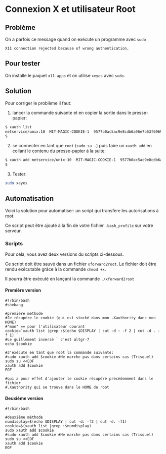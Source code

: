# Connexion X et utilisateur Root

## Problème
On a parfois ce message quand on exécute un programme avec `sudo`

```
X11 connection rejected because of wrong authentication.
```

## Pour tester
On installe le paquet `x11-apps` et on utilise `xeyes` avec `sudo`.

## Solution

Pour corriger le problème il faut:

1. lancer la commande suivante et en copier la sortie dans le presse-papier:

```bash
$ xauth list
netservice/unix:10  MIT-MAGIC-COOKIE-1  9577b0ac5ac9e8cdb6a96e7b53f6969a
$
```

2. se connecter en tant que `root` (`sudo su -`) puis faire un `xauth add` en collant le contenu du presse-papier à la suite:

```bash
$ xauth add netservice/unix:10  MIT-MAGIC-COOKIE-1  9577b0ac5ac9e8cdb6a96e7b53f6969a
$
```

3. Tester:

```bash
sudo xeyes
```



## Automatisation
Voici la solution pour automatiser: un script qui transfère les autorisations à root.

Ce script peut être ajouté à la fin de votre fichier `.bash_profile` sur votre serveur.

### Scripts



Pour cela, vous avez deux versions du  scripts ci-dessous.

Ce script doit être sauvé dans un fichier `xforward2root`. Le fichier doit être rendu exécutable grâce à la commande `chmod +x`.

Il pourra être exécuté en lançant la commande `./xforward2root`

#### Première version
```
#!/bin/bash
#shebang

#première méthode
#Je récupère le cookie (qui est stocké dans mon .Xauthority dans mon HOME)
#"mon" == pour l'utilisateur courant
cookie=`xauth list |grep :$(echo $DISPLAY | cut -d : -f 2 | cut -d . -f 1) `
#Le guillement inversé ` c'est altgr-7
echo $cookie

#J'exécute en tant que root la commande suivante:
#sudo xauth add $cookie #Ne marche pas dans certains cas (Trisquel)
sudo su <<EOF
xauth add $cookie
EOF

#qui a pour effet d'ajouter le cookie récupéré précédemment dans le fichier
#.Xauthority qui se trouve dans le HOME de root
```


#### Deuxième version
```
#!/bin/bash

#deuxième méthode
numdisplay=$(echo $DISPLAY | cut -d: -f2 | cut -d. -f1)
cookie=$(xauth list |grep :$numdisplay)
sudo xauth add $cookie
#sudo xauth add $cookie #Ne marche pas dans certains cas (Trisquel)
sudo su <<EOF
xauth add $cookie
EOF
```
